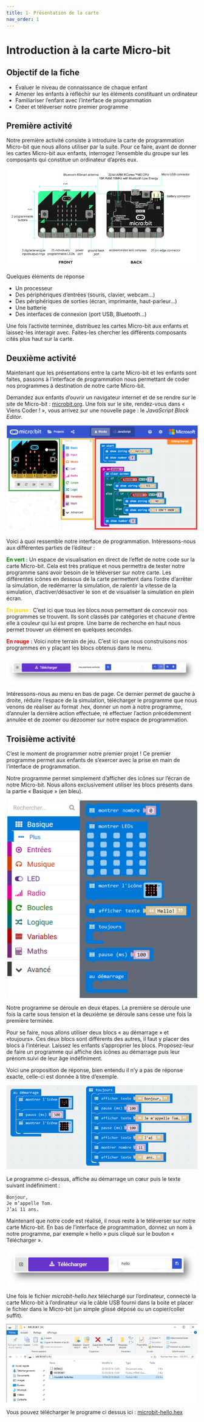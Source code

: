 ```yaml
---
title: 1- Présentation de la carte
nav_order: 1
---
```


# Introduction à la carte Micro-bit

## Objectif de la fiche

* Évaluer le niveau de connaissance de chaque enfant
* Amener les enfants à réfléchir sur les éléments constituant un ordinateur
* Familiariser l’enfant avec l’interface de programmation
* Créer et téléverser notre premier programme

## Première activité

Notre première activité consiste à introduire la carte de programmation Micro-bit que nous allons utiliser par la suite. Pour ce faire, avant de donner les cartes Micro-bit aux enfants, interrogez l’ensemble du groupe sur les composants qui constitue un ordinateur d’après eux.

<img src="https://github.com/serresebastien/Micro-Bit/blob/master/img/presentation-de-la-carte/01.png?raw=true">
                     
Quelques éléments de réponse
* Un processeur
* Des périphériques d’entrées (souris, clavier, webcam...)
* Des périphériques de sorties (écran, imprimante, haut-parleur...)
* Une batterie
* Des interfaces de connexion (port USB, Bluetooth...)

Une fois l’activité terminée, distribuez les cartes Micro-bit aux enfants et laissez-les interagir avec. Faites-les chercher les différents composants cités plus haut sur la carte.

## Deuxième activité

Maintenant que les présentations entre la carte Micro-bit et les enfants sont faites, passons à l’interface de programmation nous permettant de coder nos programmes à destination de notre carte Micro-bit.

Demandez aux enfants d’ouvrir un navigateur internet et de se rendre sur le site de Micro-bit : [microbit.org](https://microbit.org/). Une fois sur le site, rendez-vous dans « Viens Coder ! », vous arrivez sur une nouvelle page : le *JavaScript Block Editor*.

<img src="https://github.com/serresebastien/Micro-Bit/blob/master/img/presentation-de-la-carte/02.png?raw=true">

Voici à quoi ressemble notre interface de programmation. Intéressons-nous aux différentes parties de l’éditeur :

<span style="color:green; font-weight:bold">En vert :</span> Un espace de visualisation en direct de l’effet de notre code sur la carte Micro-bit. Cela est très pratique et nous permettra de tester notre programme sans avoir besoin de le téléverser sur notre carte.
Les différentes icônes en dessous de la carte permettent dans l’ordre d’arrêter la simulation, de redémarrer la simulation, de ralentir la vitesse de la simulation, d’activer/désactiver le son et de visualiser la simulation en plein écran.

<span style="color:gold">**En jaune :**</span> C’est ici que tous les blocs nous permettant de concevoir nos programmes se trouvent. Ils sont classés par catégories et chacune d’entre elle à couleur qui lui est propre. Une barre de recherche en haut nous permet trouver un élément en quelques secondes.

<span style="color:red">**En rouge :**</span> Voici notre terrain de jeu. C’est ici que nous construisons nos programmes en y plaçant les blocs obtenus dans le menu. 

<img src="https://github.com/serresebastien/Micro-Bit/blob/master/img/presentation-de-la-carte/03.png?raw=true">

Intéressons-nous au menu en bas de page. Ce dernier permet de gauche à droite, réduire l’espace de la simulation, télécharger le programme que nous venons de réaliser au format .hex, donner un nom à notre programme, d’annuler la dernière action effectuée, ré effectuer l’action précédemment annulée et de zoomer ou dézoomer sur notre espace de programmation.

## Troisième activité

C’est le moment de programmer notre premier projet ! Ce premier programme permet aux enfants de s’exercer avec la prise en main de l’interface de programmation.

Notre programme permet simplement d’afficher des icônes sur l’écran de notre Micro-bit. Nous allons exclusivement utiliser les blocs présents dans la partie « Basique » (en bleu).

<img src="https://github.com/serresebastien/Micro-Bit/blob/master/img/presentation-de-la-carte/04.png?raw=true">

Notre programme se déroule en deux étapes. La première se déroule une fois la carte sous tension et la deuxième se déroule sans cesse une fois la première terminée.

Pour se faire, nous allons utiliser deux blocs « au démarrage » et «toujours». Ces deux blocs sont différents des autres, il faut y placer des blocs à l’intérieur.
Laissez les enfants s’approprier les blocs. Proposez-leur de faire un programme qui affiche des icônes au démarrage puis leur prénom suivi de leur âge indéfiniment.

Voici une proposition de réponse, bien entendu il n’y a pas de réponse exacte, celle-ci est donnée à titre d’exemple.

<img src="https://github.com/serresebastien/Micro-Bit/blob/master/img/presentation-de-la-carte/05.png?raw=true">

Le programme ci-dessus, affiche au démarrage un cœur puis le texte suivant indéfiniment :
```
Bonjour,
Je m’appelle Tom.
J’ai 11 ans.
```
Maintenant que notre code est réalisé, il nous reste à le téléverser sur notre carte Micro-bit. En bas de l’interface de programmation, donnez un nom à notre programme, par exemple « hello » puis cliqué sur le bouton « Télécharger ».

<img src="https://github.com/serresebastien/Micro-Bit/blob/master/img/presentation-de-la-carte/06.png?raw=true">

Une fois le fichier *microbit-hello.hex* téléchargé sur l’ordinateur, connecté la carte Micro-bit à l’ordinateur via le câble USB fourni dans la boite et placer le fichier dans le Micro-bit (un simple glissé déposé ou un copier/coller suffit).

<img src="https://github.com/serresebastien/Micro-Bit/blob/master/img/presentation-de-la-carte/07.png?raw=true">

Vous pouvez télécharger le programe ci dessus ici : <a href="https://raw.githubusercontent.com/serresebastien/Micro-Bit/master/code/microbit-hello.hex">microbit-hello.hex</a>

